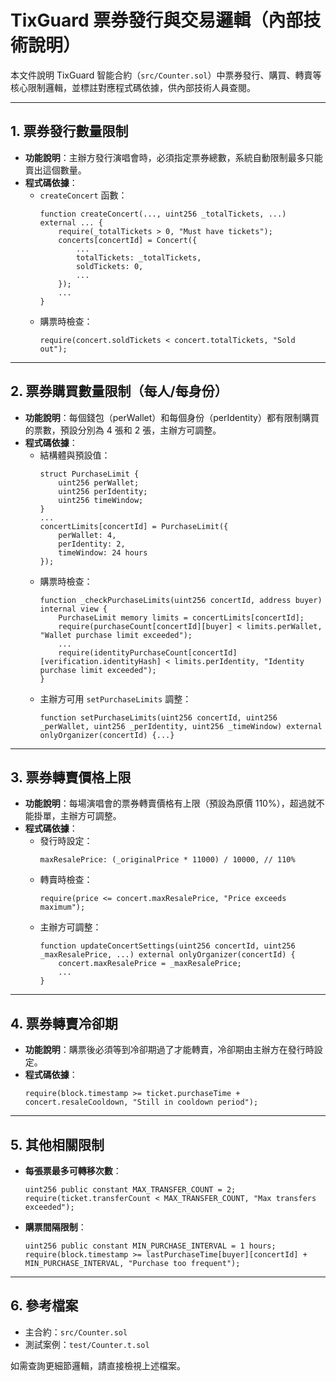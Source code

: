 # TixGuard 票券發行與交易邏輯（內部技術說明）

本文件說明 TixGuard 智能合約（`src/Counter.sol`）中票券發行、購買、轉賣等核心限制邏輯，並標註對應程式碼依據，供內部技術人員查閱。

---

## 1. 票券發行數量限制

- **功能說明**：主辦方發行演唱會時，必須指定票券總數，系統自動限制最多只能賣出這個數量。
- **程式碼依據**：
  - `createConcert` 函數：
    ```solidity
    function createConcert(..., uint256 _totalTickets, ...) external ... {
        require(_totalTickets > 0, "Must have tickets");
        concerts[concertId] = Concert({
            ...
            totalTickets: _totalTickets,
            soldTickets: 0,
            ...
        });
        ...
    }
    ```
  - 購票時檢查：
    ```solidity
    require(concert.soldTickets < concert.totalTickets, "Sold out");
    ```

---

## 2. 票券購買數量限制（每人/每身份）

- **功能說明**：每個錢包（perWallet）和每個身份（perIdentity）都有限制購買的票數，預設分別為 4 張和 2 張，主辦方可調整。
- **程式碼依據**：
  - 結構體與預設值：
    ```solidity
    struct PurchaseLimit {
        uint256 perWallet;
        uint256 perIdentity;
        uint256 timeWindow;
    }
    ...
    concertLimits[concertId] = PurchaseLimit({
        perWallet: 4,
        perIdentity: 2,
        timeWindow: 24 hours
    });
    ```
  - 購票時檢查：
    ```solidity
    function _checkPurchaseLimits(uint256 concertId, address buyer) internal view {
        PurchaseLimit memory limits = concertLimits[concertId];
        require(purchaseCount[concertId][buyer] < limits.perWallet, "Wallet purchase limit exceeded");
        ...
        require(identityPurchaseCount[concertId][verification.identityHash] < limits.perIdentity, "Identity purchase limit exceeded");
    }
    ```
  - 主辦方可用 `setPurchaseLimits` 調整：
    ```solidity
    function setPurchaseLimits(uint256 concertId, uint256 _perWallet, uint256 _perIdentity, uint256 _timeWindow) external onlyOrganizer(concertId) {...}
    ```

---

## 3. 票券轉賣價格上限

- **功能說明**：每場演唱會的票券轉賣價格有上限（預設為原價 110%），超過就不能掛單，主辦方可調整。
- **程式碼依據**：
  - 發行時設定：
    ```solidity
    maxResalePrice: (_originalPrice * 11000) / 10000, // 110%
    ```
  - 轉賣時檢查：
    ```solidity
    require(price <= concert.maxResalePrice, "Price exceeds maximum");
    ```
  - 主辦方可調整：
    ```solidity
    function updateConcertSettings(uint256 concertId, uint256 _maxResalePrice, ...) external onlyOrganizer(concertId) {
        concert.maxResalePrice = _maxResalePrice;
        ...
    }
    ```

---

## 4. 票券轉賣冷卻期

- **功能說明**：購票後必須等到冷卻期過了才能轉賣，冷卻期由主辦方在發行時設定。
- **程式碼依據**：
    ```solidity
    require(block.timestamp >= ticket.purchaseTime + concert.resaleCooldown, "Still in cooldown period");
    ```

---

## 5. 其他相關限制

- **每張票最多可轉移次數**：
    ```solidity
    uint256 public constant MAX_TRANSFER_COUNT = 2;
    require(ticket.transferCount < MAX_TRANSFER_COUNT, "Max transfers exceeded");
    ```
- **購票間隔限制**：
    ```solidity
    uint256 public constant MIN_PURCHASE_INTERVAL = 1 hours;
    require(block.timestamp >= lastPurchaseTime[buyer][concertId] + MIN_PURCHASE_INTERVAL, "Purchase too frequent");
    ```

---

## 6. 參考檔案
- 主合約：`src/Counter.sol`
- 測試案例：`test/Counter.t.sol`

如需查詢更細節邏輯，請直接檢視上述檔案。 
